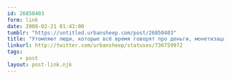 ```yaml
---
id: 26850403
form: link
date: 2008-02-21 01:43:00
tumblr: "https://untitled.urbansheep.com/post/26850403"
title: "Утомляют люди, которые всё время говорят про деньги, монетизацию и пейджвьюс. Неправильная мотивация. Продукт первичен, затем маркетинг, а потом уже деньги. (736759972)"
linkurl: http://twitter.com/urbansheep/statuses/736759972
tags:
    - post
layout: post-link.njk
---
```


